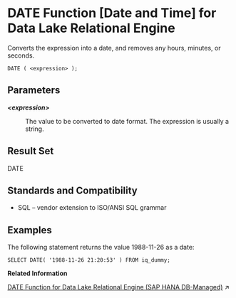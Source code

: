 <!-- loioa544131284f21015a70ed7c8e7db2f8b -->

# DATE Function \[Date and Time\] for Data Lake Relational Engine

Converts the expression into a date, and removes any hours, minutes, or seconds.



```
DATE ( <expression> );
```



<a name="loioa544131284f21015a70ed7c8e7db2f8b__DATE_parm1"/>

## Parameters


<dl>
<dt><b>

*<expression\>*

</b></dt>
<dd>

The value to be converted to date format. The expression is usually a string.



</dd>
</dl>



<a name="loioa544131284f21015a70ed7c8e7db2f8b__DATE_returns1"/>

## Result Set

DATE



<a name="loioa544131284f21015a70ed7c8e7db2f8b__DATE_standards1"/>

## Standards and Compatibility

-   SQL – vendor extension to ISO/ANSI SQL grammar



<a name="loioa544131284f21015a70ed7c8e7db2f8b__DATE_example1"/>

## Examples

The following statement returns the value 1988-11-26 as a date:

```
SELECT DATE( '1988-11-26 21:20:53' ) FROM iq_dummy;
```

**Related Information**  


[DATE Function for Data Lake Relational Engine (SAP HANA DB-Managed)](https://help.sap.com/viewer/a898e08b84f21015969fa437e89860c8/2024_3_QRC/en-US/e5839f4e21a9431984d1705f1691f2fa.html "Converts the expression into a date, and removes any hours, minutes, or seconds.") :arrow_upper_right:

